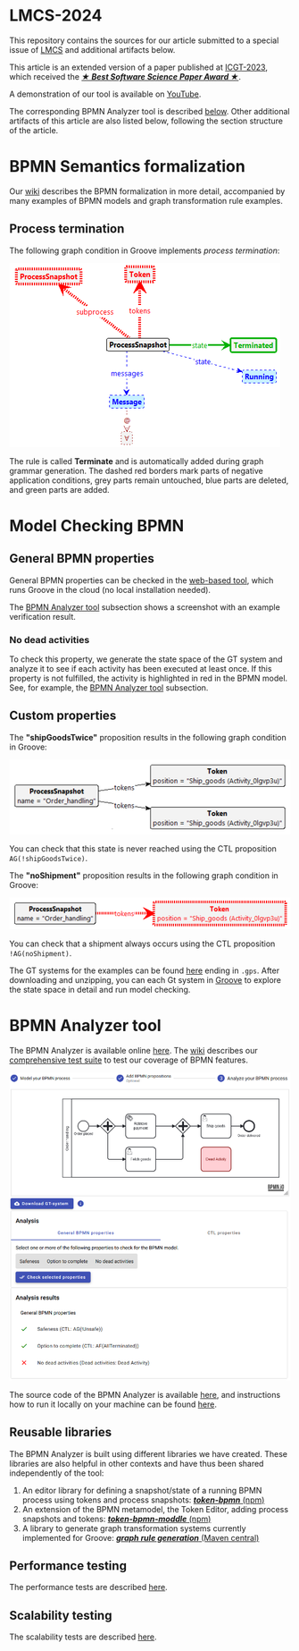 # LMCS-2024
This repository contains the sources for our article submitted to a special issue of [LMCS](https://lmcs.episciences.org/) and additional artifacts below.

This article is an extended version of a paper published at [ICGT-2023](https://doi.org/10.1007/978-3-031-36709-0_11), which received the [**_★ Best Software Science Paper Award ★_**](https://raw.githubusercontent.com/timKraeuter/ICGT-2023/main/BestPaperICGT2023.pdf).

A demonstration of our tool is available on [YouTube](https://youtu.be/MxXbNUl6IjE).

The corresponding BPMN Analyzer tool is described [below](https://github.com/timKraeuter/LMCS_2024#bpmn-analyzer-tool).
Other additional artifacts of this article are also listed below, following the section structure of the article.

# BPMN Semantics formalization

Our [wiki](https://github.com/timKraeuter/Rewrite_Rule_Generation/wiki) describes the BPMN formalization in more detail, accompanied by many examples of BPMN models and graph transformation rule examples.

## Process termination

The following graph condition in Groove implements _process termination_:

![Atomic property AllTerminated implemented in Groove.](./artifacts/Terminate.png)

The rule is called **Terminate** and is automatically added during graph grammar generation.
The dashed red borders mark parts of negative application conditions, grey parts remain untouched,
blue parts are deleted, and green parts are added.

# Model Checking BPMN

## General BPMN properties

General BPMN properties can be checked in the [web-based tool](https://bpmnanalyzer.whitefield-c9fed487.northeurope.azurecontainerapps.io), which runs Groove in the cloud (no local installation needed).

The [BPMN Analyzer tool](https://github.com/timKraeuter/LMCS_2024#bpmn-analyzer-tool) subsection shows a screenshot with an example verification result.

### No dead activities

To check this property, we generate the state space of the GT system and analyze it to see if each activity has been executed at least once.
If this property is not fulfilled, the activity is highlighted in red in the BPMN model.
See, for example, the [BPMN Analyzer tool](https://github.com/timKraeuter/LMCS_2024#bpmn-analyzer-tool) subsection.

## Custom properties

The **"shipGoodsTwice"** proposition results in the following graph condition in Groove:

![Ship goods twice proposition in Groove.](./artifacts/customPropositions/shipGoodsTwice.png)

You can check that this state is never reached using the CTL proposition `AG(!shipGoodsTwice)`.

The **"noShipment"** proposition results in the following graph condition in Groove:

![No shipment proposition in Groove.](./artifacts/customPropositions/noShipment.png)

You can check that a shipment always occurs using the CTL proposition `!AG(noShipment)`.

The GT systems for the examples can be found [here](/artifacts/customPropositions/) ending in `.gps`.
After downloading and unzipping, you can each Gt system in [Groove](https://groove.ewi.utwente.nl/) to explore the state space in detail and run model checking.

# BPMN Analyzer tool

The BPMN Analyzer is available
online [here](https://bpmnanalyzer.whitefield-c9fed487.northeurope.azurecontainerapps.io).
The [wiki](https://github.com/timKraeuter/Rewrite_Rule_Generation/wiki) describes our [comprehensive test suite](https://github.com/timKraeuter/Rewrite_Rule_Generation/wiki/Test-Suite) to test our coverage of BPMN features. 

[![Screenshot of the application.](./artifacts/impl_step3_long.png)](https://bpmnanalyzer.whitefield-c9fed487.northeurope.azurecontainerapps.io)

The source code of the BPMN Analyzer is available [here](https://github.com/timKraeuter/Rewrite_Rule_Generation), and instructions how to run it locally on your machine can be found [here](https://github.com/timKraeuter/Rewrite_Rule_Generation/blob/master/server/README.md).


## Reusable libraries
The BPMN Analyzer is built using different libraries we have created.
These libraries are also helpful in other contexts and have thus been shared independently of the tool:

1. An editor library for defining a snapshot/state of a running BPMN process using tokens and process snapshots: [**_token-bpmn_** (npm)](https://www.npmjs.com/package/bpmn-token)
2. An extension of the BPMN metamodel, the Token Editor, adding process snapshots and tokens: [**_token-bpmn-moddle_** (npm)](https://www.npmjs.com/package/token-bpmn-moddle)
3. A library to generate graph transformation systems currently implemented for Groove: [**_graph rule generation_** (Maven central)](https://mvnrepository.com/artifact/io.github.timKraeuter/graph-rule-generation)

## Performance testing

The performance tests are described [here](https://github.com/timKraeuter/LMCS-2024/tree/main/artifacts/experiments#readme).

## Scalability testing

The scalability tests are described [here](https://github.com/timKraeuter/LMCS-2024/tree/main/artifacts/experiments#scalability).
